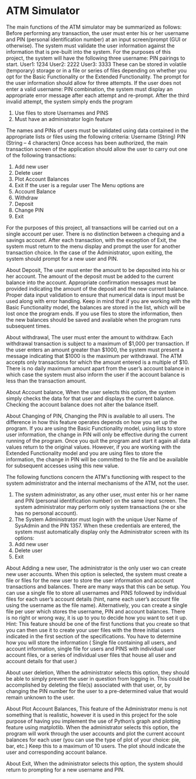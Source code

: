 # ATM Simulator

The main functions of the ATM simulator may be summarized as follows:
Before performing any transaction, the user must enter his or her username and PIN (personal identification number) at an input screen/prompt (GUI or otherwise).
The system must validate the user information against the information that is pre-built into the system.
For the purposes of this project, the system will have the following three username: PIN pairings to start.
User1: 1234
User2: 2222
User3: 3333
These can be stored in volatile (temporary) storage or in a file or series of files depending on whether you opt for the Basic Functionality or the Extended Functionality.
The prompt for the user information should allow for three attempts. If the user does not enter a valid username: PIN combination, the system must display an appropriate error message after each attempt and re-prompt. After the third invalid attempt, the system simply ends the program

1. Use files to store Usernames and PINS
2. Must have an administrator login feature

The names and PINs of users must be validated using data contained in the appropriate lists or files using the following criteria:
Username (String)
PIN (String – 4 characters)
Once access has been authorized, the main transaction screen of the application should allow the user to carry out one of the following transactions:

1. Add new user
2. Delete user
3. Plot Account Balances
4. Exit
If the user is a regular user The Menu options are
1. Account Balance
2. Withdraw
3. Deposit
4. Change PIN
5. Exit

For the purposes of this project, all transactions will be carried out on a single account per user. There is no distinction between a chequing and a savings account.
After each transaction, with the exception of Exit, the system must return to the menu display and prompt the user for another transaction choice. In the case of the Administrator, upon exiting, the system should prompt for a new user and PIN.

About Deposit,
The user must enter the amount to be deposited into his or her account. The amount of the deposit must be added to the current balance into the account. Appropriate confirmation messages must be provided indicating the amount of the deposit and the new current balance. Proper data input validation to ensure that numerical data is input must be used along with error handling.
Keep in mind that if you are working with the Basic Functionality model, the balances are stored  in the list, which will be lost once the program ends. If you use files to store the information, then the new balances should be saved and available when the program runs subsequent times.

About withdrawal,
The user must enter the amount to withdraw. Each withdrawal transaction is subject to a maximum of $1,000 per transaction. If the user enters an amount greater than $1000, the system must present a message indicating that $1000 is the maximum per withdrawal. The ATM accepts only transactions for which the amount entered is a multiple of $10. There is no daily maximum amount apart from the user’s account balance in which case the system must also inform the user if the account balance is less than the transaction amount.

About Account balance,
When the user selects this option, the system simply checks the data for that user and displays the current balance. Checking the account balance does not alter the balance itself.

About Changing of PIN,
Changing the PIN is available to all users. The difference in how this feature operates depends on how you set up the program. If you are using the Basic Functionality model, using lists to store user information, the change in PIN will only be effective during the current running of the program.
Once you quit the program and start it again all data values return to the original  values. However, if you are working with the Extended Functionality model and you are using files to store the information, the change in PIN will be committed to the file and be available for subsequent accesses using this new value.

The following functions concern the ATM's functioning with respect to the system administrator and the internal mechanisms of the ATM, not the user.

1. The system administrator, as any other user, must enter his or her name and PIN (personal identification number) on the same input screen. The system administrator may perform only system transactions (he or she has no personal account).
2. The System Administrator must login with the unique User Name of SysAdmin and the PIN 1357. When these credentials are entered, the system must automatically display only the Administrator screen with its options:
1. Add new user
2. Delete user
3. Exit

About Adding a new user,
The administrator is the only user wo can create new user accounts. When this option is selected, the system must create a file or files for the new user to store the user information and account transactions and balances. There are many ways that this can be setup. You can use a single file to store all usernames and PINS followed by individual files for each user’s account details (hint, name each user’s account file using the username as the file name). Alternatively, you can create a single file per user which stores the username, PIN and account balances. There is no right or wrong way, it is up to you to decide how you want to set it up.
Hint: This feature should be one of the first functions that you create so that you can then use it to create your user files with the three initial users indicated in the first section of the specifications. You have to determine how you will store the information ( Single file containing all users, and account information, single file for users and PINS with individual user account files, or a series of individual user files that house all user and account details for that user.)

About user deletion,
When the administrator selects this option, they should be able to simply prevent the user in question from logging in. This could be accomplished by deleting the file(s) associated with that user, or, by changing the PIN number for the user to a pre-determined value that would remain unknown to the user.

About Plot Account Balances,
This feature of the Administrator menu is not something that is realistic, however it is used in this project for the sole purpose of having you implement the use of Python’s graph and plotting feature using matplotlib.
When the administrator selects this option, the program will work through the user accounts and plot the current account balances for each user (you can use the type of plot of your choice: pie, bar, etc.) Keep this to a maximum of 10 users. The plot should indicate the user and corresponding account balance.

About Exit,
When the administrator selects this option, the system should return to prompting for a new username and PIN.
